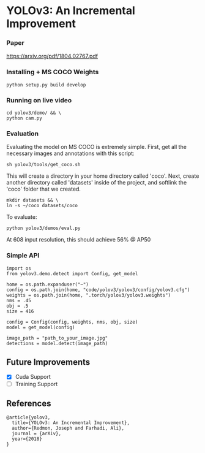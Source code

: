 # YOLOv3: An Incremental Improvement

### Paper

https://arxiv.org/pdf/1804.02767.pdf

### Installing + MS COCO Weights

```
python setup.py build develop
```

### Running on live video

```
cd yolov3/demo/ && \
python cam.py
```

### Evaluation

Evaluating the model on MS COCO is extremely simple. First, get all the necessary images and annotations with this script:

```
sh yolov3/tools/get_coco.sh
```

This will create a directory in your home directory called 'coco'. Next, create another directory called 'datasets' inside of the project, and softlink the 'coco' folder that we created.

```
mkdir datasets && \
ln -s ~/coco datasets/coco
```

To evaluate:

```
python yolov3/demos/eval.py
```

At 608 input resolution, this should achieve 56% @ AP50

### Simple API

```
import os
from yolov3.demo.detect import Config, get_model

home = os.path.expanduser("~")
config = os.path.join(home, "code/yolov3/yolov3/config/yolov3.cfg")
weights = os.path.join(home, ".torch/yolov3/yolov3.weights")
nms = .45
obj = .5
size = 416

config = Config(config, weights, nms, obj, size)
model = get_model(config)

image_path = "path_to_your_image.jpg"
detections = model.detect(image_path)
```

## Future Improvements

- [x] Cuda Support
- [ ] Training Support

## References

```
@article{yolov3,
  title={YOLOv3: An Incremental Improvement},
  author={Redmon, Joseph and Farhadi, Ali},
  journal = {arXiv},
  year={2018}
}
```
